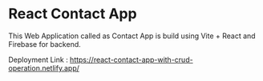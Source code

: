 # React Contact App
This Web Application called as Contact App is build using Vite + React and Firebase for backend.

Deployment Link : https://react-contact-app-with-crud-operation.netlify.app/

 
